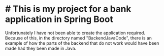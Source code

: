 # # This is my project for a bank application in Spring Boot
Unfortunately I have not been able to create the application required. Because of this, in the directory named "BackendJavaCode", there is an example of how the parts of the backend that do not work would have been made had they been made in Java.

